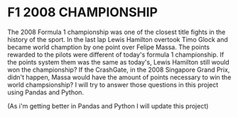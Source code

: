 # F1 2008 CHAMPIONSHIP

The 2008 Formula 1 championship was one of the closest title fights in the history of the sport. In the last lap Lewis Hamilton overtook Timo Glock and became world chamption by one point over Felipe Massa. The points rewarded to the pilots were different of today's formula 1 championship. If the points system them was the same as today's, Lewis Hamilton still would won the championship? If the CrashGate, in the 2008 Singapore Grand Prix,  didn't happen, Massa would have the amount of points necessary to win the world champsionship? I will try to answer those questions in this project using Pandas and Python.     

(As i'm getting better in Pandas and Python I will update this project)
